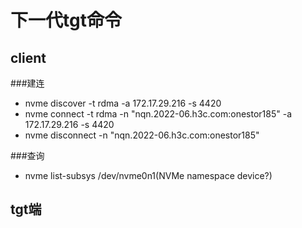 下一代tgt命令
========
## client
###建连
- nvme discover -t rdma -a 172.17.29.216 -s 4420
- nvme connect -t rdma -n "nqn.2022-06.h3c.com:onestor185" -a 172.17.29.216 -s 4420
- nvme disconnect -n "nqn.2022-06.h3c.com:onestor185"

###查询
- nvme list-subsys /dev/nvme0n1(NVMe namespace device?)



## tgt端

